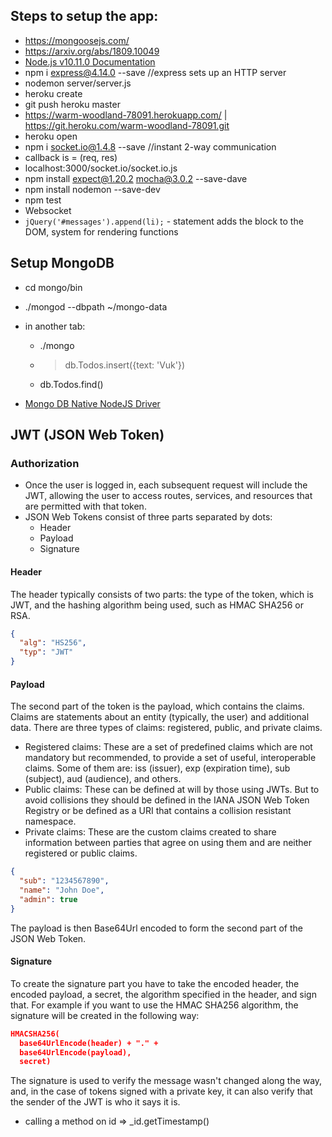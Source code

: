 ## Steps to setup the app:
* https://mongoosejs.com/
* https://arxiv.org/abs/1809.10049
* [Node.js v10.11.0 Documentation](https://nodejs.org/api/)
* npm i express@4.14.0 --save //express sets up an HTTP server
* nodemon server/server.js
* heroku create
* git push heroku master
* https://warm-woodland-78091.herokuapp.com/ | https://git.heroku.com/warm-woodland-78091.git
* heroku open
* npm i socket.io@1.4.8 --save //instant 2-way communication
* callback is = (req, res)
* localhost:3000/socket.io/socket.io.js
* npm install expect@1.20.2 mocha@3.0.2 --save-dave
* npm install nodemon --save-dev
* npm test
* Websocket
* `jQuery('#messages').append(li);` - statement adds the block to the DOM, system for rendering functions

## Setup MongoDB
* cd mongo/bin
* ./mongod --dbpath ~/mongo-data
* in another tab:
    * ./mongo
    * > db.Todos.insert({text: 'Vuk'})
    * db.Todos.find()

* [Mongo DB Native NodeJS Driver](https://github.com/mongodb/node-mongodb-native)

## JWT (JSON Web Token)
### Authorization
* Once the user is logged in, each subsequent request will include the JWT, allowing the user to access routes, services, and resources that are permitted with that token. 
* JSON Web Tokens consist of three parts separated by dots:
    * Header
    * Payload
    * Signature
#### Header
The header typically consists of two parts: the type of the token, which is JWT, and the hashing algorithm being used, such as HMAC SHA256 or RSA.
```json
{
  "alg": "HS256",
  "typ": "JWT"
}
```
#### Payload
The second part of the token is the payload, which contains the claims. Claims are statements about an entity (typically, the user) and additional data. There are three types of claims: registered, public, and private claims.
* Registered claims: These are a set of predefined claims which are not mandatory but recommended, to provide a set of useful, interoperable claims. Some of them are: iss (issuer), exp (expiration time), sub (subject), aud (audience), and others.
* Public claims: These can be defined at will by those using JWTs. But to avoid collisions they should be defined in the IANA JSON Web Token Registry or be defined as a URI that contains a collision resistant namespace.
* Private claims: These are the custom claims created to share information between parties that agree on using them and are neither registered or public claims.
```json
{
  "sub": "1234567890",
  "name": "John Doe",
  "admin": true
}
```
The payload is then Base64Url encoded to form the second part of the JSON Web Token.
#### Signature
To create the signature part you have to take the encoded header, the encoded payload, a secret, the algorithm specified in the header, and sign that.
For example if you want to use the HMAC SHA256 algorithm, the signature will be created in the following way:
```json
HMACSHA256(
  base64UrlEncode(header) + "." +
  base64UrlEncode(payload),
  secret)
```
The signature is used to verify the message wasn't changed along the way, and, in the case of tokens signed with a private key, it can also verify that the sender of the JWT is who it says it is.

* calling a method on id => _id.getTimestamp()